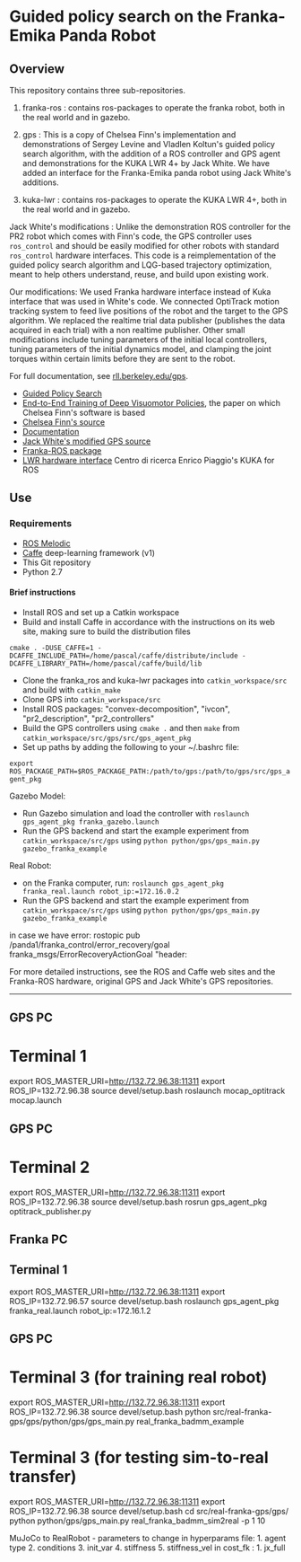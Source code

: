 # Guided policy search on the Franka-Emika Panda Robot

## Overview

This repository contains three sub-repositories.
1. franka-ros : contains ros-packages to operate the franka robot, both in the real world and in gazebo.
2. gps : This is a copy of Chelsea Finn's implementation and demonstrations of Sergey Levine and Vladlen Koltun's guided policy search algorithm, with the addition of a ROS controller and GPS agent and demonstrations for the KUKA LWR 4+ by Jack White. We have added an interface for the Franka-Emika panda robot using Jack White's additions.

3. kuka-lwr : contains ros-packages to operate the KUKA LWR 4+, both in the real world and in gazebo.

Jack White's modifications : Unlike the demonstration ROS controller for the PR2 robot which comes with Finn's code, the GPS controller uses `ros_control` and should be easily modified for other robots with standard `ros_control` hardware interfaces.
This code is a reimplementation of the guided policy search algorithm and LQG-based trajectory optimization, meant to help others understand, reuse, and build upon existing work.

Our modifications: We used Franka hardware interface instead of Kuka interface that was used in White's code. We connected OptiTrack motion tracking system to feed live positions of the robot and the target to the GPS algorithm. We replaced the realtime trial data publisher (publishes the data acquired in each trial) with a non realtime publisher. Other small modifications include tuning parameters of the initial local controllers, tuning parameters of the initial dynamics model, and clamping the joint torques within certain limits before they are sent to the robot. 

For full documentation, see [rll.berkeley.edu/gps](http://rll.berkeley.edu/gps).

- [Guided Policy Search](http://proceedings.mlr.press/v28/levine13.html)
- [End-to-End Training of Deep Visuomotor Policies](https://arxiv.org/abs/1504.00702), the paper on which Chelsea Finn's software is based
- [Chelsea Finn's source](https://github.com/cbfinn/gps)
- [Documentation](http://rll.berkeley.edu/gps/)
- [Jack White's modified GPS source](https://bitbucket.org/JackNWhite/gps/src/master/)
- [Franka-ROS package](https://github.com/frankaemika/franka_ros)
- [LWR hardware interface](https://github.com/CentroEPiaggio/kuka-lwr) Centro di ricerca Enrico Piaggio's KUKA  for ROS

## Use

### Requirements

- [ROS Melodic](http://www.ros.org)
- [Caffe](http://caffe.berkeleyvision.org/) deep-learning framework (v1)
- This Git repository
- Python 2.7

#### Brief instructions

- Install ROS and set up a Catkin workspace
- Build and install Caffe in accordance with the instructions on its web site, making sure to build the distribution files
```
cmake . -DUSE_CAFFE=1 -DCAFFE_INCLUDE_PATH=/home/pascal/caffe/distribute/include -DCAFFE_LIBRARY_PATH=/home/pascal/caffe/build/lib
```
- Clone the franka_ros and kuka-lwr packages into `catkin_workspace/src` and build with `catkin_make`
- Clone GPS into `catkin_workspace/src`
- Install ROS packages: "convex-decomposition", "ivcon", "pr2_description", "pr2_controllers"
- Build the GPS controllers using `cmake .` and then `make` from `catkin_workspace/src/gps/src/gps_agent_pkg`
- Set up paths by adding the following to your ~/.bashrc file:

`export ROS_PACKAGE_PATH=$ROS_PACKAGE_PATH:/path/to/gps:/path/to/gps/src/gps_agent_pkg`


Gazebo Model:
- Run Gazebo simulation and load the controller with `roslaunch gps_agent_pkg franka_gazebo.launch`
- Run the GPS backend and start the example experiment from `catkin_workspace/src/gps` using `python python/gps/gps_main.py gazebo_franka_example`

Real Robot:
- on the Franka computer, run: `roslaunch gps_agent_pkg franka_real.launch robot_ip:=172.16.0.2`
- Run the GPS backend and start the example experiment from `catkin_workspace/src/gps` using `python python/gps/gps_main.py gazebo_franka_example`

in case we have error:
rostopic pub /panda1/franka_control/error_recovery/goal franka_msgs/ErrorRecoveryActionGoal "header:

For more detailed instructions, see the ROS and Caffe web sites and the Franka-ROS hardware, original GPS and Jack White's GPS repositories.

--------------------------------------------------------------------------------
## GPS PC
# Terminal 1
export ROS_MASTER_URI=http://132.72.96.38:11311
export ROS_IP=132.72.96.38
source devel/setup.bash
roslaunch mocap_optitrack mocap.launch

## GPS PC
# Terminal 2
export ROS_MASTER_URI=http://132.72.96.38:11311
export ROS_IP=132.72.96.38
source devel/setup.bash
rosrun gps_agent_pkg optitrack_publisher.py


## Franka PC
## Terminal 1
export ROS_MASTER_URI=http://132.72.96.38:11311
export ROS_IP=132.72.96.57
source devel/setup.bash
roslaunch gps_agent_pkg franka_real.launch robot_ip:=172.16.1.2

## GPS PC
# Terminal 3 (for training real robot)
export ROS_MASTER_URI=http://132.72.96.38:11311
export ROS_IP=132.72.96.38
source devel/setup.bash
python src/real-franka-gps/gps/python/gps/gps_main.py real_franka_badmm_example

# Terminal 3 (for testing sim-to-real transfer)
export ROS_MASTER_URI=http://132.72.96.38:11311
export ROS_IP=132.72.96.38
source devel/setup.bash
cd src/real-franka-gps/gps/
python python/gps/gps_main.py real_franka_badmm_sim2real -p 1 10


MuJoCo to RealRobot - parameters to change in hyperparams file: 1. agent type 2. conditions 3. init_var 4. stiffness 5. stiffness_vel
                                           in cost_fk    : 1. jx_full
